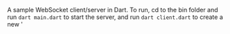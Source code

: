 A sample WebSocket client/server in Dart.
To run, cd to the bin folder and run `dart main.dart` to start the server, and run `dart client.dart` to create a new '